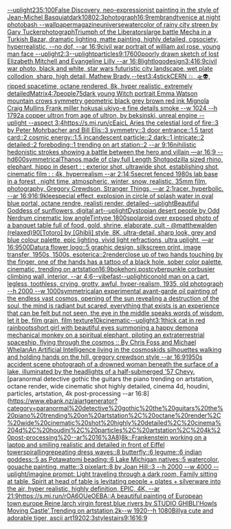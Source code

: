 [--uplight](https://www.ebank.nz/aiartgenerator?category=--uplight)[235:100](https://www.ebank.nz/aiartgenerator?category=235%3A100)[False Discovery, neo-expressionist painting in the style of Jean-Michel Basquiat](https://www.ebank.nz/aiartgenerator?category=False%20Discovery%2C%20neo-expressionist%20painting%20in%20the%20style%20of%20Jean-Michel%20Basquiat)[dark](https://www.ebank.nz/aiartgenerator?category=dark)[1080](https://www.ebank.nz/aiartgenerator?category=1080)[2:3](https://www.ebank.nz/aiartgenerator?category=2%3A3)[photograph](https://www.ebank.nz/aiartgenerator?category=photograph)[16:9](https://www.ebank.nz/aiartgenerator?category=16%3A9)[rembrandt](https://www.ebank.nz/aiartgenerator?category=rembrandt)[venice at night photobash --wallpaper](https://www.ebank.nz/aiartgenerator?category=venice%20at%20night%20photobash%20--wallpaper)[magazine](https://www.ebank.nz/aiartgenerator?category=magazine)[universe](https://www.ebank.nz/aiartgenerator?category=universe)[watercolor of rainy city streen by Gary Tucker](https://www.ebank.nz/aiartgenerator?category=watercolor%20of%20rainy%20city%20streen%20by%20Gary%20Tucker)[photograph](https://www.ebank.nz/aiartgenerator?category=photograph)[Triumph of the Liberators](https://www.ebank.nz/aiartgenerator?category=Triumph%20of%20the%20Liberators)[large battle Mecha in a Turkish Bazar, dramatic lighting, matte painting, highly detailed, cgsociety, hyperrealistic, --no dof, --ar 16:9](https://www.ebank.nz/aiartgenerator?category=large%20battle%20Mecha%20in%20a%20Turkish%20Bazar%2C%20dramatic%20lighting%2C%20matte%20painting%2C%20highly%20detailed%2C%20cgsociety%2C%20hyperrealistic%2C%20--no%20dof%2C%20--ar%2016%3A9)[civil war portrait of william axl rose, young man face --uplight](https://www.ebank.nz/aiartgenerator?category=civil%20war%20portrait%20of%20william%20axl%20rose%2C%20young%20man%20face%20--uplight)[2:3](https://www.ebank.nz/aiartgenerator?category=2%3A3)[--uplight](https://www.ebank.nz/aiartgenerator?category=--uplight)[particles](https://www.ebank.nz/aiartgenerator?category=particles)[9:17](https://www.ebank.nz/aiartgenerator?category=9%3A17)[600](https://www.ebank.nz/aiartgenerator?category=600)[poorly drawn sketch of lost Elizabeth Mitchell and Evangeline Lilly --ar 16:8](https://www.ebank.nz/aiartgenerator?category=poorly%20drawn%20sketch%20of%20lost%20Elizabeth%20Mitchell%20and%20Evangeline%20Lilly%20--ar%2016%3A8)[light](https://www.ebank.nz/aiartgenerator?category=light)[](https://www.ebank.nz/aiartgenerator?category=)[logo](https://www.ebank.nz/aiartgenerator?category=logo)[design](https://www.ebank.nz/aiartgenerator?category=design)[3:4](https://www.ebank.nz/aiartgenerator?category=3%3A4)[16:9](https://www.ebank.nz/aiartgenerator?category=16%3A9)[civil war photo, black and white, star wars futuristic city landscape, wet plate collodion, sharp, high detail, Mathew Brady,](https://www.ebank.nz/aiartgenerator?category=civil%20war%20photo%2C%20black%20and%20white%2C%20star%20wars%20futuristic%20city%20landscape%2C%20wet%20plate%20collodion%2C%20sharp%2C%20high%20detail%2C%20Mathew%20Brady%2C)[--test](https://www.ebank.nz/aiartgenerator?category=--test)[3:4](https://www.ebank.nz/aiartgenerator?category=3%3A4)[stick](https://www.ebank.nz/aiartgenerator?category=stick)[CERN 💥, 🛸👽, ripped spacetime, octane rendered,  8k, hyper realistic,  extremely detailed](https://www.ebank.nz/aiartgenerator?category=CERN%20%F0%9F%92%A5%2C%20%F0%9F%9B%B8%F0%9F%91%BD%2C%20ripped%20spacetime%2C%20octane%20rendered%2C%20%208k%2C%20hyper%20realistic%2C%20%20extremely%20detailed)[Matrix](https://www.ebank.nz/aiartgenerator?category=Matrix)[4:7](https://www.ebank.nz/aiartgenerator?category=4%3A7)[people](https://www.ebank.nz/aiartgenerator?category=people)[75](https://www.ebank.nz/aiartgenerator?category=75)[dark young Witch portrait Emma Watson mountain crows symmetry geometric black grey brown red ink Mignola Craig Mullins Frank miller hokusai ukiyo-e fine details smoke --w 1024 --h 1792](https://www.ebank.nz/aiartgenerator?category=dark%20young%20Witch%20portrait%20Emma%20Watson%20mountain%20crows%20symmetry%20geometric%20black%20grey%20brown%20red%20ink%20Mignola%20Craig%20Mullins%20Frank%20miller%20hokusai%20ukiyo-e%20fine%20details%20smoke%20--w%201024%20--h%201792)[a copper ultron from age of ultron, by beksinski, unreal engine --uplight --aspect 3:4](https://www.ebank.nz/aiartgenerator?category=a%20copper%20ultron%20from%20age%20of%20ultron%2C%20by%20beksinski%2C%20unreal%20engine%20--uplight%20--aspect%203%3A4)[https://s.mj.run/cEaicL  Aries the celestial lord of fire::3 by Peter Mohrbacher and Bill Elis::3 symmetry::3 door entrance::1.5 tarot card::2 cosmic energy::1.5 incandescent particle::2 dark::1 intricate::2 detailed::2 foreboding::1 trending on art station::2 --ar 9:16](https://www.ebank.nz/aiartgenerator?category=https%3A//s.mj.run/cEaicL%20%20Aries%20the%20celestial%20lord%20of%20fire%3A%3A3%20by%20Peter%20Mohrbacher%20and%20Bill%20Elis%3A%3A3%20symmetry%3A%3A3%20door%20entrance%3A%3A1.5%20tarot%20card%3A%3A2%20cosmic%20energy%3A%3A1.5%20incandescent%20particle%3A%3A2%20dark%3A%3A1%20intricate%3A%3A2%20detailed%3A%3A2%20foreboding%3A%3A1%20trending%20on%20art%20station%3A%3A2%20--ar%209%3A16)[nihilistic hedonistic strokes showing a battle between the hero and villain —ar 16:9 --hd](https://www.ebank.nz/aiartgenerator?category=nihilistic%20hedonistic%20strokes%20showing%20a%20battle%20between%20the%20hero%20and%20villain%20%E2%80%94ar%2016%3A9%20--hd)[600](https://www.ebank.nz/aiartgenerator?category=600)[symmetrical](https://www.ebank.nz/aiartgenerator?category=symmetrical)[Thanos,made of clay,full Length Shot](https://www.ebank.nz/aiartgenerator?category=Thanos%2Cmade%20of%20clay%2Cfull%20Length%20Shot)[godzilla sized rhino, elephant, hippo in desert  : : exterior shot, ultrawide shot, establishing shot, cinematic film : : 4k, hyperrealism --ar 2:1](https://www.ebank.nz/aiartgenerator?category=godzilla%20sized%20rhino%2C%20elephant%2C%20hippo%20in%20desert%20%20%3A%20%3A%20exterior%20shot%2C%20ultrawide%20shot%2C%20establishing%20shot%2C%20cinematic%20film%20%3A%20%3A%204k%2C%20hyperrealism%20--ar%202%3A1)[4:5](https://www.ebank.nz/aiartgenerator?category=4%3A5)[secret fenced 1980s lab base in a forest , night time, atmospheric, winter, snow, realistic, 35mm film, photography, Gregory Crewdson, Stranger Things, —ar 2:1](https://www.ebank.nz/aiartgenerator?category=secret%20fenced%201980s%20lab%20base%20in%20a%20forest%20%2C%20night%20time%2C%20atmospheric%2C%20winter%2C%20snow%2C%20realistic%2C%2035mm%20film%2C%20photography%2C%20Gregory%20Crewdson%2C%20Stranger%20Things%2C%20%E2%80%94ar%202%3A1)[racer.  hyperbolic.  --ar 16:9](https://www.ebank.nz/aiartgenerator?category=racer.%20%20hyperbolic.%20%20--ar%2016%3A9)[16:9](https://www.ebank.nz/aiartgenerator?category=16%3A9)[klee](https://www.ebank.nz/aiartgenerator?category=klee)[special effect, explosion in circle of splash water in oval blue portal, octane rendre, realisti render, detailed](https://www.ebank.nz/aiartgenerator?category=special%20effect%2C%20explosion%20in%20circle%20of%20splash%20water%20in%20oval%20blue%20portal%2C%20octane%20rendre%2C%20realisti%20render%2C%20detailed)[--uplight](https://www.ebank.nz/aiartgenerator?category=--uplight)[Beautiful Goddess of sunflowers, digital art](https://www.ebank.nz/aiartgenerator?category=Beautiful%20Goddess%20of%20sunflowers%2C%20digital%20art)[--uplight](https://www.ebank.nz/aiartgenerator?category=--uplight)[Dystopian desert people by Odd Nerdrum cinematic low angleTintype 1800s](https://www.ebank.nz/aiartgenerator?category=Dystopian%20desert%20people%20by%20Odd%20Nerdrum%20cinematic%20low%20angleTintype%201800s)[polaroid over exposed photo of a banquet table full of food, gold, shrine, elaborate, cult - @matthewalden (relaxed)](https://www.ebank.nz/aiartgenerator?category=polaroid%20over%20exposed%20photo%20of%20a%20banquet%20table%20full%20of%20food%2C%20gold%2C%20shrine%2C%20elaborate%2C%20cult%20-%20%40matthewalden%20%28relaxed%29)[90](https://www.ebank.nz/aiartgenerator?category=90)[[Totoro] by [Ghibli] style, 8K, ultra-detail, sharp look, grey and blue colour palette, epic lighting, vivid light refractions, ultra uplight, —ar 16:9](https://www.ebank.nz/aiartgenerator?category=%5BTotoro%5D%20by%20%5BGhibli%5D%20style%2C%208K%2C%20ultra-detail%2C%20sharp%20look%2C%20grey%20and%20blue%20colour%20palette%2C%20epic%20lighting%2C%20vivid%20light%20refractions%2C%20ultra%20uplight%2C%20%E2%80%94ar%2016%3A9)[500](https://www.ebank.nz/aiartgenerator?category=500)[Datura flower logo::5 graphic design, silkscreen print, image transfer, 1950s, 1500s, esoterica::2](https://www.ebank.nz/aiartgenerator?category=Datura%20flower%20logo%3A%3A5%20graphic%20design%2C%20silkscreen%20print%2C%20image%20transfer%2C%201950s%2C%201500s%2C%20esoterica%3A%3A2)[render](https://www.ebank.nz/aiartgenerator?category=render)[close up of two hands touching by the finger, one of the hands has a tattoo of a black hole, sober color palette, cinematic, trending on artstation](https://www.ebank.nz/aiartgenerator?category=close%20up%20of%20two%20hands%20touching%20by%20the%20finger%2C%20one%20of%20the%20hands%20has%20a%20tattoo%20of%20a%20black%20hole%2C%20sober%20color%20palette%2C%20cinematic%2C%20trending%20on%20artstation)[16:9](https://www.ebank.nz/aiartgenerator?category=16%3A9)[bokeh](https://www.ebank.nz/aiartgenerator?category=bokeh)[oni,postcyberpunk](https://www.ebank.nz/aiartgenerator?category=oni%2Cpostcyberpunk)[le corbusier climbing wall, interior, --ar 4:6](https://www.ebank.nz/aiartgenerator?category=le%20corbusier%20climbing%20wall%2C%20interior%2C%20--ar%204%3A6)[--vibefast](https://www.ebank.nz/aiartgenerator?category=--vibefast)[--uplight](https://www.ebank.nz/aiartgenerator?category=--uplight)[icon](https://www.ebank.nz/aiartgenerator?category=icon)[old man on a cart, legless, toothless, crying, grotty, awful, hyper-realism, 1935, old photograph --h 2000 --w 1000](https://www.ebank.nz/aiartgenerator?category=old%20man%20on%20a%20cart%2C%20legless%2C%20toothless%2C%20crying%2C%20grotty%2C%20awful%2C%20hyper-realism%2C%201935%2C%20old%20photograph%20--h%202000%20--w%201000)[symmetrical](https://www.ebank.nz/aiartgenerator?category=symmetrical)[an experimental avant-garde oil painting of the endless vast cosmos, opening of the sun revealing a destruction of the soul, the mind is radiant but scared, everything that exists is an experience that can be felt but not seen, the eye in the middle speaks words of wisdom, let it be, film grain, film texture](https://www.ebank.nz/aiartgenerator?category=an%20experimental%20avant-garde%20oil%20painting%20of%20the%20endless%20vast%20cosmos%2C%20opening%20of%20the%20sun%20revealing%20a%20destruction%20of%20the%20soul%2C%20the%20mind%20is%20radiant%20but%20scared%2C%20everything%20that%20exists%20is%20an%20experience%20that%20can%20be%20felt%20but%20not%20seen%2C%20the%20eye%20in%20the%20middle%20speaks%20words%20of%20wisdom%2C%20let%20it%20be%2C%20film%20grain%2C%20film%20texture)[10k](https://www.ebank.nz/aiartgenerator?category=10k)[cinematic](https://www.ebank.nz/aiartgenerator?category=cinematic)[--uplight](https://www.ebank.nz/aiartgenerator?category=--uplight)[3:1](https://www.ebank.nz/aiartgenerator?category=3%3A1)[thick cat in red rainboots](https://www.ebank.nz/aiartgenerator?category=thick%20cat%20in%20red%20rainboots)[short girl with beautiful eyes summoning a happy demon](https://www.ebank.nz/aiartgenerator?category=short%20girl%20with%20beautiful%20eyes%20summoning%20a%20happy%20demon)[a mechanical monkey on a spiritual elephant, piloting an extraterrestrial spaceship, flying through the cosmos :: By Chris Foss and Michael Whelan](https://www.ebank.nz/aiartgenerator?category=a%20mechanical%20monkey%20on%20a%20spiritual%20elephant%2C%20piloting%20an%20extraterrestrial%20spaceship%2C%20flying%20through%20the%20cosmos%20%3A%3A%20By%20Chris%20Foss%20and%20Michael%20Whelan)[An Artificial Intelligence living in the cosmos](https://www.ebank.nz/aiartgenerator?category=An%20Artificial%20Intelligence%20living%20in%20the%20cosmos)[kids silhouettes walking  and holding hands on the hill, gregory crewdson style --ar 16:9](https://www.ebank.nz/aiartgenerator?category=kids%20silhouettes%20walking%20%20and%20holding%20hands%20on%20the%20hill%2C%20gregory%20crewdson%20style%20--ar%2016%3A9)[1950s accident scene photograph of a drowned woman beneath the surface of a lake, illuminated by the headlights of a half-submerged '57 Chevy.](https://www.ebank.nz/aiartgenerator?category=1950s%20accident%20scene%20photograph%20of%20a%20drowned%20woman%20beneath%20the%20surface%20of%20a%20lake%2C%20illuminated%20by%20the%20headlights%20of%20a%20half-submerged%20%2757%20Chevy.)[paranormal detective gothic the guitars the piano trending on artstation, octane render, wide cinematic shot highly detailed, cinema 4d, houdini, particles, artstation, 4k post-processing --ar 16:8](https://www.ebank.nz/aiartgenerator?category=paranormal%20detective%20gothic%20the%20guitars%20the%20piano%20trending%20on%20artstation%2C%20octane%20render%2C%20wide%20cinematic%20shot%20highly%20detailed%2C%20cinema%204d%2C%20houdini%2C%20particles%2C%20artstation%2C%204k%20post-processing%20--ar%2016%3A8)[8k::](https://www.ebank.nz/aiartgenerator?category=8k%3A%3A)[Frankenstein working on a laptop and smiling realistic and detailed in front of Eiffel tower](https://www.ebank.nz/aiartgenerator?category=Frankenstein%20working%20on%20a%20laptop%20and%20smiling%20realistic%20and%20detailed%20in%20front%20of%20Eiffel%20tower)[spiralling](https://www.ebank.nz/aiartgenerator?category=spiralling)[repeating dress waves::8 butterfly::6 legume::6 indian goddess::5 as Potawatomi beading::6 Lake Michigan natives::5 watercolor, gouache painting, matte::3 pixelart::8 by Joan Hill::3 --h 2000 --w 4000 --uplight](https://www.ebank.nz/aiartgenerator?category=repeating%20dress%20waves%3A%3A8%20butterfly%3A%3A6%20legume%3A%3A6%20indian%20goddess%3A%3A5%20as%20Potawatomi%20beading%3A%3A6%20Lake%20Michigan%20natives%3A%3A5%20watercolor%2C%20gouache%20painting%2C%20matte%3A%3A3%20pixelart%3A%3A8%20by%20Joan%20Hill%3A%3A3%20--h%202000%20--w%204000%20--uplight)[/imagine prompt: Light traveling through a dark room, Family sitting at table, Spirit at head of table is levitating people + plates + silverware into the air, hyper realistic, highly definition, EPIC, 4K, --ar 21:9](https://www.ebank.nz/aiartgenerator?category=/imagine%20prompt%3A%20Light%20traveling%20through%20a%20dark%20room%2C%20Family%20sitting%20at%20table%2C%20Spirit%20at%20head%20of%20table%20is%20levitating%20people%20%2B%20plates%20%2B%20silverware%20into%20the%20air%2C%20hyper%20realistic%2C%20highly%20definition%2C%20EPIC%2C%204K%2C%20--ar%2021%3A9)[<https://s.mj.run/rOA6OUeOEBA>](https://www.ebank.nz/aiartgenerator?category=%3Chttps%3A//s.mj.run/rOA6OUeOEBA%3E)[::](https://www.ebank.nz/aiartgenerator?category=%3A%3A)[A beautiful painting of  European town,europe Reine,larch virgin forest,blue rivers,by STUDIO GHIBLI'Howls Moving Castle',Trending on artstation,2k--w 1920--h 1080](https://www.ebank.nz/aiartgenerator?category=A%20beautiful%20painting%20of%20%20European%20town%2Ceurope%20Reine%2Clarch%20virgin%20forest%2Cblue%20rivers%2Cby%20STUDIO%20GHIBLI%27Howls%20Moving%20Castle%27%2CTrending%20on%20artstation%2C2k--w%201920--h%201080)[Billy](https://www.ebank.nz/aiartgenerator?category=Billy)[a cute and adorable tiger, ascii art](https://www.ebank.nz/aiartgenerator?category=a%20cute%20and%20adorable%20tiger%2C%20ascii%20art)[1920](https://www.ebank.nz/aiartgenerator?category=1920)[2:3](https://www.ebank.nz/aiartgenerator?category=2%3A3)[style](https://www.ebank.nz/aiartgenerator?category=style)[stairs](https://www.ebank.nz/aiartgenerator?category=stairs)[9:16](https://www.ebank.nz/aiartgenerator?category=9%3A16)[16:9](https://www.ebank.nz/aiartgenerator?category=16%3A9)